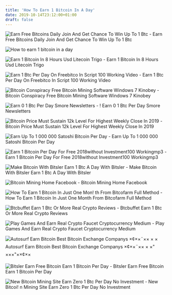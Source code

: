 ```yaml
---
title: 'How To Earn 1 Bitcoin In A Day'
date: 2019-10-14T23:12:00+01:00
draft: false
---
```


![Earn Free Bitcoins Daily Join And Get Chance To Win Up To 1 Btc - ](https://steemitimages.com/640x0/https://cdn.steemitimages.com/DQmWzrF97M8rctNspfgwdoitBFrMmvSEnXH6UzfUuZzEnuH/bot.jpg "Earn Free Bitcoins Daily Join And Get Chance To Win Up To 1 Btc | How to earn 1 bitcoin in a day") Earn Free Bitcoins Daily Join And Get Chance To Win Up To 1 Btc

![How to earn 1 bitcoin in a day](https://coinpedia.cc/wp-content/uploads/2018/09/fees.png "How to earn 1 bitcoin in a day") 

![Earn 1 Bitcoin In 8 Hours Usd Litecoin Trigo - ](https://3mgj4y44nc15fnv8d303d8zb-wpengine.netdna-ssl.com/wp-content/uploads/2018/08/LTCUSDH4-Daily-Chart-16-1024x512.png "Earn 1 Bitcoin In 8 Hours Usd Litecoin Trigo | How to earn 1 bitcoin in a day") Earn 1 Bitcoin In 8 Hours Usd Litecoin Trigo 

![Earn 1 Btc Per Day On Freebitco In Script 100 Working Video - ](https://s1.dmcdn.net/v/KzO4A1TCgCwSKQ9_P/x120 "Earn 1 Btc Per Day On Freebitco In Script 100 Working Video | How to earn 1 bitcoin in a day") Earn 1 Btc Per Day On Freebitco In Script 100 Working Video

![Bitcoin Conspiracy Free Bitcoin Mining Software Windows 7 Kinobey - ](http://bitinvader.com/wp-content/uploads/2019/04/GPU-Bitcoin-Mining-Software-%E2%96%B6%EF%B8%8F-Earn-up-to-0.5-Bitcoin-Per-day.jpg "Bitcoin Conspiracy Free Bitcoin Mining Software Windows 7 Kinobey | How to earn 1 bitcoin in a day") Bitcoin Conspiracy Free Bitcoin Mining Software Windows 7 Kinobey

![Earn 0 1 Btc Per Day Smore Newsletters - ](https://s.smore.com/u/thumbs/thumb-263fbd62ff92670953d4978b62c939d7.jpg "Earn 0 1 Btc Pe!   r Day Smore Newsletters | How to earn 1 bitcoin in a day") ! Earn 0 1 Btc Per Day Smore Newsletters

![Bitcoin Price Must Sustain 12k Level For Highest Weekly Close In 2019 - ](https://s3.cointelegraph.com/storage/uploads/view/40a2dff983c5ef4fd1f659756c4deaa7.png "Bitcoin Price Must Sustain 12k Level For Highest Weekly Close In 2019 | How to earn 1 bitcoin in a day") Bitcoin Price Must Sustain 12k Level For Highest Weekly Close In 2019

![Earn Up To 1 000 000 Satoshi Bitcoin Per Day - ](https://www.krassevideos.net/uploads/thumbs/348b70f62-1.jpg "Earn Up To 1 000 000 Satoshi Bitcoin Per Day | How to earn 1 bitcoin in a day") Earn Up To 1 000 000 Satoshi Bitcoin Per Day

![Earn 1 Bitcoin Per Day For Free 2018without Investment100 Workingmp3 - ](https://i.ytimg.com/vi/U7hriPSTldw/hqdefault.jpg "Earn 1 Bitcoin Per Day For Fr!   ee 2018without Investment100 Workingmp3 | How to earn 1 bitcoin in a day") Earn 1 Bitcoin Per Day For Free 2018without Investment100 Workingmp3

![Make Bitcoin With Bitsler Earn 1 Btc A Day With Bitsler - ](https://joostie.files.wordpress.com/2016/09/screenshot-2016-09-02-at-1-05-59-pm.png?w=399&h=416 "Make Bitcoin With Bitsler Earn 1 Btc A Day With Bitsler | How to earn 1 bitcoin in a day") Make Bitcoin With Bitsler Earn 1 Btc A Day With Bitsler

![Bitcoin Mining Home Facebook - ](https://lookaside.fbsbx.com/lookaside/crawler/media/?media_id=450878598732674 "Bitcoin Mining Home Facebook | How to earn 1 bitcoin in a day") Bitcoin Mining Home Facebook

![How To Earn 1 Bitcoin In Just One Mon!   th From Bitcofarm Full Method - ](https://www.nisarhussain.com/wp-content/uploads/2017/06/hqdefault-8.jpg "How To Earn 1 Bitcoin In Just !   One Month From Bitcofarm Full Method | How to earn 1 bitcoin in a day") How To Earn 1 Bitcoin In Just One Month From Bitcofarm Full Method

![Btcbuffet Earn 1 Btc Or More Real Crypto Reviews - ](https://realcryptoreview.files.wordpress.com/2018/08/btc-buffet-website.jpg?w=616 "Btcbuffet Earn 1 Btc Or More Real Crypto Reviews | How to earn 1 bitcoin in a day") Btcbuffet Earn 1 Btc Or More Real Crypto Reviews

![Play Games And Earn Real Crypto Faucet Cryptocurrency Medium - ](https://miro.medium.com/max/1200/1*LKlYuH48ytMZpcch6IGneg.png "Play Games And Earn Real Crypto Faucet Cryptocurrency Medium | How to earn 1 bitcoin in a day") Play Games And Earn Real Crypto Faucet Cryptocurrency Medium

![](https://cdn.coingape.com/wp-content/uploads/2019/03/09122244/bexplus-1.png "Autosurf Earn Bitcoin Best Bitcoin Exchange Companys ×¢××¨×× × ×") Autosurf Earn Bitcoin Best Bitcoin Exchange Companys ×¢××¨×× × ×" ×××"××¢××

![Bitsler Earn Free Bitcoin Earn 1 Bitcoin Per Day - ](https://i.ytimg.com/vi/gNPs5xUJNVE/maxresdefault.jpg "Bitsler Earn Free Bitcoin Earn 1 Bitcoin Per Day | How to earn 1 bitcoin in a day") Bitsler Earn Free Bitcoin Earn 1 Bitcoin Per Day

![New Bitcoin Mining Site Earn Zero 1 Btc Per Day No Investment - ](https://upcrypto.org/wp-content/uploads/2019/06/new-bitcoin-mining-site-earn-0-1-btc-per-day-no-investment-480x330.jpg "New Bitcoin Mining Site Earn Zero 1 Btc Per Day No Investment | How to earn 1 bitcoin in a day") New Bitcoi! n Mining Site Earn Zero 1 Btc Per Day No Investment